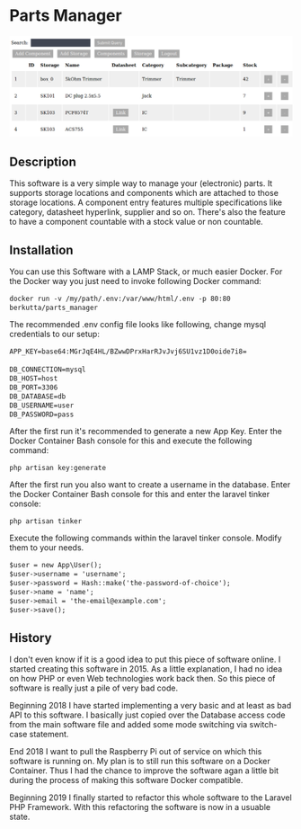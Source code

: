 # Parts Manager

![screenshot](./screenshot.png)

## Description

This software is a very simple way to manage your (electronic) parts. It supports storage locations and components which are attached to those storage locations. A component entry features multiple specifications like category, datasheet hyperlink, supplier and so on. There's also the feature to have a component countable with a stock value or non countable.

## Installation

You can use this Software with a LAMP Stack, or much easier Docker. For the Docker way you just need to invoke following Docker command:
```
docker run -v /my/path/.env:/var/www/html/.env -p 80:80 berkutta/parts_manager
```

The recommended .env config file looks like following, change mysql credentials to our setup:
```
APP_KEY=base64:MGrJqE4HL/BZwwDPrxHarRJvJvj6SU1vz1D0oide7i8=

DB_CONNECTION=mysql
DB_HOST=host
DB_PORT=3306
DB_DATABASE=db
DB_USERNAME=user
DB_PASSWORD=pass
```

After the first run it's recommended to generate a new App Key. Enter the Docker Container Bash console for this and execute the following command:

```
php artisan key:generate
```

After the first run you also want to create a username in the database. Enter the Docker Container Bash console for this and enter the laravel tinker console:
```
php artisan tinker
```

Execute the following commands within the laravel tinker console. Modify them to your needs.

```
$user = new App\User();
$user->username = 'username';
$user->password = Hash::make('the-password-of-choice');
$user->name = 'name';
$user->email = 'the-email@example.com';
$user->save();
```

## History

I don't even know if it is a good idea to put this piece of software online. I started creating this software in 2015. As a little explanation, I had no idea on how PHP or even Web technologies work back then. So this piece of software is really just a pile of very bad code.

Beginning 2018 I have started implementing a very basic and at least as bad API to this software. I basically just copied over the Database access code from the main software file and added some mode switching via switch-case statement.

End 2018 I want to pull the Raspberry Pi out of service on which this software is running on. My plan is to still run this software on a Docker Container. Thus I had the chance to improve the software agan a little bit during the process of making this software Docker compatible.

Beginning 2019 I finally started to refactor this whole software to the Laravel PHP Framework. With this refactoring the software is now in a usuable state.
